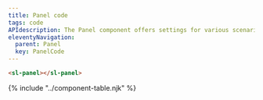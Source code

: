 ```yaml
---
title: Panel code
tags: code
APIdescription: The Panel component offers settings for various scenarios.
eleventyNavigation:
  parent: Panel
  key: PanelCode
---
```

<style>
#code-example {
  display: flex;
  flex-direction: column;
}

#code-example p {
  display: inline-flex;
  font-size: 1.4rem;
  gap: 1.6rem;
  margin-block: 0.8rem;
}
</style>

<section class="no-heading">

<div class="ds-example">
  
</div>

<div class="ds-code">

  ```html
<sl-panel></sl-panel>
  ```

</div>

</section>
<ds-install-info link-in-navigation package="panel"></ds-install-info>

{% include "../component-table.njk" %}
